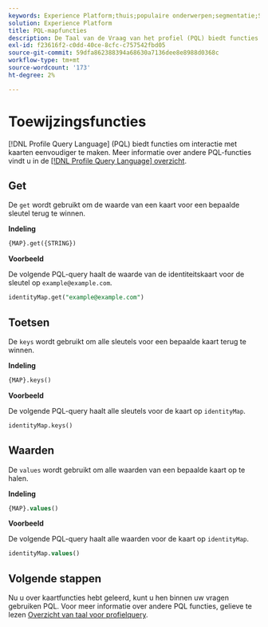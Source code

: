 ```yaml
---
keywords: Experience Platform;thuis;populaire onderwerpen;segmentatie;Segmentatie;Segmenteringsservice;pql;PQL;De Taal van de Vraag van het profiel;kaartfuncties;kaart;
solution: Experience Platform
title: PQL-mapfuncties
description: De Taal van de Vraag van het profiel (PQL) biedt functies om interactie met kaarten gemakkelijker te maken.
exl-id: f23616f2-c0dd-40ce-8cfc-c757542fbd05
source-git-commit: 59dfa862388394a68630a7136dee8e8988d0368c
workflow-type: tm+mt
source-wordcount: '173'
ht-degree: 2%

---
```


# Toewijzingsfuncties

[!DNL Profile Query Language] (PQL) biedt functies om interactie met kaarten eenvoudiger te maken. Meer informatie over andere PQL-functies vindt u in de [[!DNL Profile Query Language] overzicht](./overview.md).

## Get

De `get` wordt gebruikt om de waarde van een kaart voor een bepaalde sleutel terug te winnen.

**Indeling**

```sql
{MAP}.get({STRING})
```

**Voorbeeld**

De volgende PQL-query haalt de waarde van de identiteitskaart voor de sleutel op `example@example.com`.

```sql
identityMap.get("example@example.com")
```

## Toetsen

De `keys` wordt gebruikt om alle sleutels voor een bepaalde kaart terug te winnen.

**Indeling**

```sql
{MAP}.keys()
```

**Voorbeeld**

De volgende PQL-query haalt alle sleutels voor de kaart op `identityMap`.

```sql
identityMap.keys()
```

## Waarden

De `values` wordt gebruikt om alle waarden van een bepaalde kaart op te halen.

**Indeling**

```sql
{MAP}.values()
```

**Voorbeeld**

De volgende PQL-query haalt alle waarden voor de kaart op `identityMap`.

```sql
identityMap.values()
```

## Volgende stappen

Nu u over kaartfuncties hebt geleerd, kunt u hen binnen uw vragen gebruiken PQL. Voor meer informatie over andere PQL functies, gelieve te lezen [Overzicht van taal voor profielquery](./overview.md).

